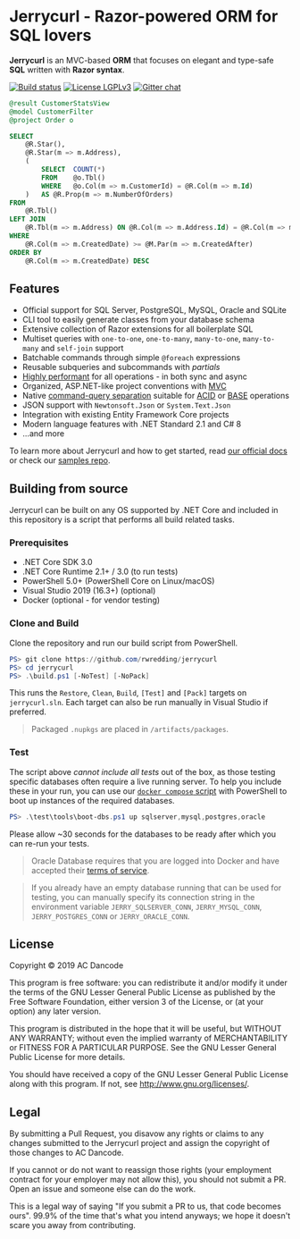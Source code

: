 # Jerrycurl - Razor-powered ORM for SQL lovers
**Jerrycurl** is an MVC-based **ORM** that focuses on elegant and type-safe **SQL** written with **Razor syntax**.

[![Build status](https://ci.appveyor.com/api/projects/status/onendmfb6ywd33je?svg=true)](https://ci.appveyor.com/project/rwredding/jerrycurl)
[![License LGPLv3](https://img.shields.io/badge/license-LGPLv3-green.svg)](http://www.gnu.org/licenses/lgpl-3.0.html)
[![Gitter chat](https://badges.gitter.im/gitterHQ/gitter.png)](https://gitter.im/jerrycurl-mvc/community)



```sql
@result CustomerStatsView
@model CustomerFilter
@project Order o

SELECT
    @R.Star(),
    @R.Star(m => m.Address),
    (
        SELECT  COUNT(*)
        FROM    @o.Tbl()
        WHERE   @o.Col(m => m.CustomerId) = @R.Col(m => m.Id)
    )   AS @R.Prop(m => m.NumberOfOrders)
FROM
    @R.Tbl()
LEFT JOIN
    @R.Tbl(m => m.Address) ON @R.Col(m => m.Address.Id) = @R.Col(m => m.AddressId)
WHERE
    @R.Col(m => m.CreatedDate) >= @M.Par(m => m.CreatedAfter)
ORDER BY
    @R.Col(m => m.CreatedDate) DESC
```

## Features
* Official support for SQL Server, PostgreSQL, MySQL, Oracle and SQLite
* CLI tool to easily generate classes from your database schema
* Extensive collection of Razor extensions for all boilerplate SQL
* Multiset queries with `one-to-one`, `one-to-many`, `many-to-one`, `many-to-many` and `self-join` support
* Batchable commands through simple `@foreach` expressions
* Reusable subqueries and subcommands with *partials*
* [Highly performant](https://github.com/rhodosaur/RawDataAccessBencher/blob/master/Results/20191115_jerrycurl.txt) for all operations - in both sync and async
* Organized, ASP.NET-like project conventions with [MVC](https://en.wikipedia.org/wiki/Model%E2%80%93view%E2%80%93controller)
* Native [command-query separation](https://en.wikipedia.org/wiki/Command%E2%80%93query_separation) suitable for [ACID](https://en.wikipedia.org/wiki/ACID) or [BASE](https://en.wikipedia.org/wiki/Eventual_consistency) operations
* JSON support with `Newtonsoft.Json` or `System.Text.Json`
* Integration with existing Entity Framework Core projects
* Modern language features with .NET Standard 2.1 and C# 8
* ...and more

To learn more about Jerrycurl and how to get started, read [our official docs](https://jerrycurl.net/documentation) or check our [samples repo](https://github.com/rwredding/jerrycurl-samples).

## Building from source
Jerrycurl can be built on any OS supported by .NET Core and included in this repository is a script that performs all build related tasks.

### Prerequisites
* .NET Core SDK 3.0
* .NET Core Runtime 2.1+ / 3.0 (to run tests)
* PowerShell 5.0+ (PowerShell Core on Linux/macOS) 
* Visual Studio 2019 (16.3+) (optional)
* Docker (optional - for vendor testing)

### Clone and Build
Clone the repository and run our build script from PowerShell.
```powershell
PS> git clone https://github.com/rwredding/jerrycurl
PS> cd jerrycurl
PS> .\build.ps1 [-NoTest] [-NoPack]
```
This runs the `Restore`, `Clean`, `Build`, `[Test]` and `[Pack]` targets on `jerrycurl.sln`. Each target can also be run manually in Visual Studio if preferred.

> Packaged `.nupkgs` are placed in `/artifacts/packages`.

### Test
The script above *cannot include all tests* out of the box, as those testing specific databases often require a live running server. To help you include these in your run, you can use our [`docker compose` script](test/tools/boot-dbs.ps1) with PowerShell to boot up instances of the required databases.

```powershell
PS> .\test\tools\boot-dbs.ps1 up sqlserver,mysql,postgres,oracle
```
Please allow ~30 seconds for the databases to be ready after which you can re-run your tests.

> Oracle Database requires that you are logged into Docker and have accepted their [terms of service](https://hub.docker.com/_/oracle-database-enterprise-edition).

> If you already have an empty database running that can be used for testing, you can manually specify its connection string in the environment variable `JERRY_SQLSERVER_CONN`, `JERRY_MYSQL_CONN`, `JERRY_POSTGRES_CONN` or `JERRY_ORACLE_CONN`.

## License
Copyright © 2019 AC Dancode

This program is free software: you can redistribute it and/or modify it under the terms of the GNU Lesser General Public License as published by the Free Software Foundation, either version 3 of the License, or (at your option) any later version.

This program is distributed in the hope that it will be useful, but WITHOUT ANY WARRANTY; without even the implied warranty of MERCHANTABILITY or FITNESS FOR A PARTICULAR PURPOSE. See the GNU Lesser General Public License for more details.

You should have received a copy of the GNU Lesser General Public License along with this program. If not, see http://www.gnu.org/licenses/.

## Legal
By submitting a Pull Request, you disavow any rights or claims to any changes
submitted to the Jerrycurl project and assign the copyright of
those changes to AC Dancode.

If you cannot or do not want to reassign those rights (your employment
contract for your employer may not allow this), you should not submit a PR.
Open an issue and someone else can do the work.

This is a legal way of saying "If you submit a PR to us, that code becomes ours".
99.9% of the time that's what you intend anyways; we hope it doesn't scare you
away from contributing.

